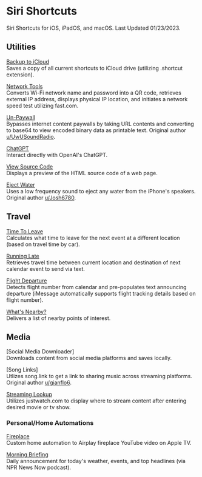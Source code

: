 # Siri Shortcuts
Siri Shortcuts for iOS, iPadOS, and macOS. Last Updated 01/23/2023.

## Utilities
[Backup to iCloud](https://www.icloud.com/shortcuts/569068864102446ebe48d742d82932cc) <br>
Saves a copy of all current shortcuts to iCloud drive (utilizing .shortcut extension).

[Network Tools](https://www.icloud.com/shortcuts/3a70df6576d64664a0eea1f06461367d) <br>
Converts Wi-Fi network name and password into a QR code, retrieves external IP address, displays physical IP location, and initiates a network speed test utilizing fast.com.

[Un-Paywall](https://www.icloud.com/shortcuts/df7170c647364e869165e673aca89c4f) <br>
Bypasses internet content paywalls by taking URL contents and converting to base64 to view encoded binary data as printable text. Original author [u/UwUSoundRadio](https://www.reddit.com/r/shortcuts/comments/da5jw7/paywall_bypass/).

[ChatGPT](https://www.icloud.com/shortcuts/50595c85bf854ce79951713269477e78) <br>
Interact directly with OpenAI's ChatGPT.

[View Source Code](https://www.icloud.com/shortcuts/d4094f07cc70495c9e5c4a1ddcce6832) <br>
Displays a preview of the HTML source code of a web page.

[Eject Water](https://www.icloud.com/shortcuts/81cf12d2d2e946b0b9ac039980a1edfa) <br>
Uses a low frequency sound to eject any water from the iPhone's speakers. Original author [u/Josh6780](https://www.reddit.com/r/shortcuts/comments/9s6bng/eject_water_from_your_device_like_an_apple_watch/).

## Travel
[Time To Leave](https://www.icloud.com/shortcuts/c5211426b1ad462e8d06b5530548f8f7) <br>
Calculates what time to leave for the next event at a different location (based on travel time by car).

[Running Late](https://www.icloud.com/shortcuts/d6978dcb118f48e190b113121ec14771) <br>
Retrieves travel time between current location and destination of next calendar event to send via text.

[Flight Departure](https://www.icloud.com/shortcuts/0297e37667c548c5bdd52a05bd2503f5) <br>
Detects flight number from calendar and pre-populates text announcing departure (iMessage automatically supports flight tracking details based on flight number).

[What's Nearby?](https://www.icloud.com/shortcuts/430dbf19dbc34c71afcd54f08d77491d) <br>
Delivers a list of nearby points of interest.

## Media
[Social Media Downloader] <br>
Downloads content from social media platforms and saves locally.

[Song Links] <br>
Utlizes song.link to get a link to sharing music across streaming platforms. Original author [u/gianflo6](https://www.reddit.com/r/shortcuts/comments/gaskty/update_songlink_the_only_music_link_converter/).

[Streaming Lookup](https://www.icloud.com/shortcuts/c541857d503648719762870e1c8c3ca1) <br>
Utilizes justwatch.com to display where to stream content after entering desired movie or tv show.

### Personal/Home Automations
[Fireplace](https://www.icloud.com/shortcuts/d36cb58c045f4d8e9820b15ab814f097) <br>
Custom home automation to Airplay fireplace YouTube video on Apple TV.

[Morning Briefing](https://www.icloud.com/shortcuts/0c20a818b3104ed0856b0853c3669433) <br>
Daily announcement for today's weather, events, and top headlines (via NPR News Now podcast).
